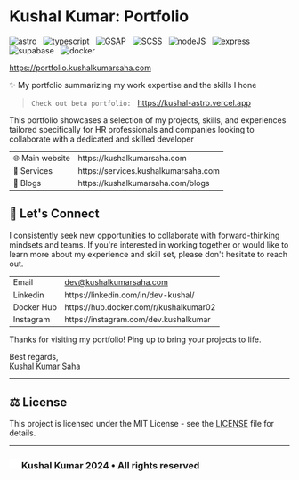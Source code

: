 # Kushal Kumar: Portfolio

<img style="height:25px" title="astro" src="https://github.com/marwin1991/profile-technology-icons/assets/54946572/397c0300-2e47-464e-81eb-6e991c9255fc" /> &nbsp;
<img style="height:26px" title="typescript" src="https://user-images.githubusercontent.com/25181517/183890598-19a0ac2d-e88a-4005-a8df-1ee36782fde1.png"/> &nbsp;
<img style="height:24px" title="GSAP" src="https://cdn.worldvectorlogo.com/logos/gsap-greensock.svg"/> &nbsp;
<img style="height:24px" title="SCSS" src="https://github.com/bcd-kushal/Kushal-Kumar/assets/96081625/c95ea671-8b33-41c9-a269-adf4d172f9cf"/> &nbsp;
<img style="height:24px" title="nodeJS" src="https://github.com/bcd-kushal/Kushal-Kumar/assets/96081625/3e08afee-1aeb-4f78-ae89-f883f31b4731"/> &nbsp;
<img style="height:25px" title="express" src="https://i.imgur.com/fZXQgWk.png" title="source: imgur.com" /> &nbsp;
<img style="height:24px" title="supabase" src="https://i.imgur.com/h56M3eS.png" title="source: imgur.com" /> &nbsp;
<img style="height:25px" title="docker" src="https://user-images.githubusercontent.com/25181517/117207330-263ba280-adf4-11eb-9b97-0ac5b40bc3be.png"/> &nbsp;

https://portfolio.kushalkumarsaha.com

✨ My portfolio summarizing my work expertise and the skills I hone

> `Check out beta portfolio:` &nbsp; https://kushal-astro.vercel.app

This portfolio showcases a selection of my projects, skills, and experiences tailored specifically for HR professionals and companies looking to collaborate with a dedicated and skilled developer

<table>
  <tr><td>🌐 Main website</td><td>https://kushalkumarsaha.com</td></tr>
  <tr><td>🤝 Services</td><td>https://services.kushalkumarsaha.com</td></tr>
  <tr><td>📑 Blogs</td><td>https://kushalkumarsaha.com/blogs</td></tr>
</table> 

## :speech_balloon: Let's Connect

I consistently seek new opportunities to collaborate with forward-thinking mindsets and teams. If you're interested in working together or would like to learn more about my experience and skill set, please don't hesitate to reach out.

<table>
  <tr><td>Email</td><td><a href="mailto:dev@kushalkumarsaha.com">dev@kushalkumarsaha.com</a></td></tr>
  <tr><td>Linkedin</td></td><td>https://linkedin.com/in/dev-kushal/</td></tr>
  <tr><td>Docker Hub</td><td>https://hub.docker.com/r/kushalkumar02</td></tr>
  <tr><td>Instagram</td><td>https://instagram.com/dev.kushalkumar</td></tr>
</table> 

Thanks for visiting my portfolio! Ping up to bring your projects to life.

Best regards,
<br>
<a href="https://kushalkumarsaha.com/">Kushal Kumar Saha</a>

<hr>

## ⚖️ License

This project is licensed under the MIT License - see the <a href=''>LICENSE</a> file for details.

<hr>

<h3><img title="Kushal-Kumar" width="18" src="https://raw.githubusercontent.com/bcd-kushal/bcd-kushal/main/assets/icons/dark/filled/kushalkumar_bg_dark.png"/>&nbsp;Kushal Kumar 2024 • All rights reserved </h3>
